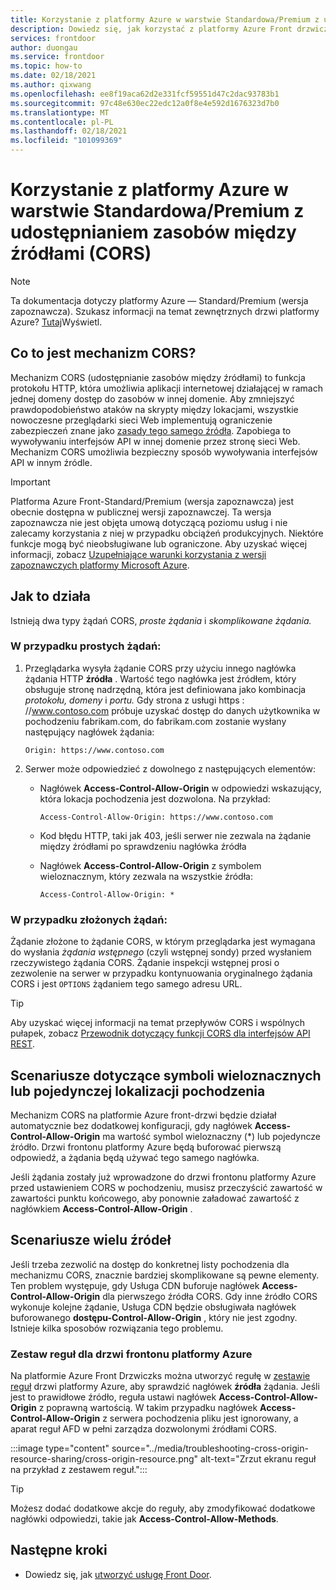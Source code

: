 ```yaml
---
title: Korzystanie z platformy Azure w warstwie Standardowa/Premium z udostępnianiem zasobów między źródłami
description: Dowiedz się, jak korzystać z platformy Azure Front drzwiczk (AFD) z funkcją udostępniania zasobów między źródłami (CORS).
services: frontdoor
author: duongau
ms.service: frontdoor
ms.topic: how-to
ms.date: 02/18/2021
ms.author: qixwang
ms.openlocfilehash: ee8f19aca62d2e331fcf59551d47c2dac93783b1
ms.sourcegitcommit: 97c48e630ec22edc12a0f8e4e592d1676323d7b0
ms.translationtype: MT
ms.contentlocale: pl-PL
ms.lasthandoff: 02/18/2021
ms.locfileid: "101099369"
---
```

# <a name="using-azure-front-door-standardpremium-with-cross-origin-resource-sharing-cors"></a>Korzystanie z platformy Azure w warstwie Standardowa/Premium z udostępnianiem zasobów między źródłami (CORS)

> [!Note]
> Ta dokumentacja dotyczy platformy Azure — Standard/Premium (wersja zapoznawcza). Szukasz informacji na temat zewnętrznych drzwi platformy Azure? [Tutaj](../front-door-overview.md)Wyświetl.

## <a name="what-is-cors"></a>Co to jest mechanizm CORS?

Mechanizm CORS (udostępnianie zasobów między źródłami) to funkcja protokołu HTTP, która umożliwia aplikacji internetowej działającej w ramach jednej domeny dostęp do zasobów w innej domenie. Aby zmniejszyć prawdopodobieństwo ataków na skrypty między lokacjami, wszystkie nowoczesne przeglądarki sieci Web implementują ograniczenie zabezpieczeń znane jako [zasady tego samego źródła](https://www.w3.org/Security/wiki/Same_Origin_Policy). Zapobiega to wywoływaniu interfejsów API w innej domenie przez stronę sieci Web.  Mechanizm CORS umożliwia bezpieczny sposób wywoływania interfejsów API w innym źródle.

> [!IMPORTANT]
> Platforma Azure Front-Standard/Premium (wersja zapoznawcza) jest obecnie dostępna w publicznej wersji zapoznawczej.
> Ta wersja zapoznawcza nie jest objęta umową dotyczącą poziomu usług i nie zalecamy korzystania z niej w przypadku obciążeń produkcyjnych. Niektóre funkcje mogą być nieobsługiwane lub ograniczone.
> Aby uzyskać więcej informacji, zobacz [Uzupełniające warunki korzystania z wersji zapoznawczych platformy Microsoft Azure](https://azure.microsoft.com/support/legal/preview-supplemental-terms/).

## <a name="how-it-works"></a>Jak to działa

Istnieją dwa typy żądań CORS, *proste żądania* i *skomplikowane żądania.*

### <a name="for-simple-requests"></a>W przypadku prostych żądań:

1. Przeglądarka wysyła żądanie CORS przy użyciu innego nagłówka żądania HTTP **źródła** . Wartość tego nagłówka jest źródłem, który obsługuje stronę nadrzędną, która jest definiowana jako kombinacja *protokołu,* *domeny* i *portu.*  Gdy strona z usługi https \: //www.contoso.com próbuje uzyskać dostęp do danych użytkownika w pochodzeniu fabrikam.com, do fabrikam.com zostanie wysłany następujący nagłówek żądania:

   `Origin: https://www.contoso.com`

2. Serwer może odpowiedzieć z dowolnego z następujących elementów:

   * Nagłówek **Access-Control-Allow-Origin** w odpowiedzi wskazujący, która lokacja pochodzenia jest dozwolona. Na przykład:

     `Access-Control-Allow-Origin: https://www.contoso.com`

   * Kod błędu HTTP, taki jak 403, jeśli serwer nie zezwala na żądanie między źródłami po sprawdzeniu nagłówka źródła

   * Nagłówek **Access-Control-Allow-Origin** z symbolem wieloznacznym, który zezwala na wszystkie źródła:

     `Access-Control-Allow-Origin: *`

### <a name="for-complex-requests"></a>W przypadku złożonych żądań:

Żądanie złożone to żądanie CORS, w którym przeglądarka jest wymagana do wysłania *żądania wstępnego* (czyli wstępnej sondy) przed wysłaniem rzeczywistego żądania CORS. Żądanie inspekcji wstępnej prosi o zezwolenie na serwer w przypadku kontynuowania oryginalnego żądania CORS i jest `OPTIONS` żądaniem tego samego adresu URL.

> [!TIP]
> Aby uzyskać więcej informacji na temat przepływów CORS i wspólnych pułapek, zobacz [Przewodnik dotyczący funkcji CORS dla interfejsów API REST](https://www.moesif.com/blog/technical/cors/Authoritative-Guide-to-CORS-Cross-Origin-Resource-Sharing-for-REST-APIs/).
>
>

## <a name="wildcard-or-single-origin-scenarios"></a>Scenariusze dotyczące symboli wieloznacznych lub pojedynczej lokalizacji pochodzenia
Mechanizm CORS na platformie Azure front-drzwi będzie działał automatycznie bez dodatkowej konfiguracji, gdy nagłówek **Access-Control-Allow-Origin** ma wartość symbol wieloznaczny (*) lub pojedyncze źródło.  Drzwi frontonu platformy Azure będą buforować pierwszą odpowiedź, a żądania będą używać tego samego nagłówka.

Jeśli żądania zostały już wprowadzone do drzwi frontonu platformy Azure przed ustawieniem CORS w pochodzeniu, musisz przeczyścić zawartość w zawartości punktu końcowego, aby ponownie załadować zawartość z nagłówkiem **Access-Control-Allow-Origin** .

## <a name="multiple-origin-scenarios"></a>Scenariusze wielu źródeł
Jeśli trzeba zezwolić na dostęp do konkretnej listy pochodzenia dla mechanizmu CORS, znacznie bardziej skomplikowane są pewne elementy. Ten problem występuje, gdy Usługa CDN buforuje nagłówek **Access-Control-Allow-Origin** dla pierwszego źródła CORS.  Gdy inne źródło CORS wykonuje kolejne żądanie, Usługa CDN będzie obsługiwała nagłówek buforowanego **dostępu-Control-Allow-Origin** , który nie jest zgodny. Istnieje kilka sposobów rozwiązania tego problemu.

### <a name="azure-front-door-rule-set"></a>Zestaw reguł dla drzwi frontonu platformy Azure

Na platformie Azure Front Drzwiczks można utworzyć regułę w [zestawie reguł](concept-rule-set.md) drzwi platformy Azure, aby sprawdzić nagłówek **źródła** żądania. Jeśli jest to prawidłowe źródło, reguła ustawi nagłówek **Access-Control-Allow-Origin** z poprawną wartością. W takim przypadku nagłówek **Access-Control-Allow-Origin** z serwera pochodzenia pliku jest ignorowany, a aparat reguł AFD w pełni zarządza dozwolonymi źródłami CORS.

:::image type="content" source="../media/troubleshooting-cross-origin-resource-sharing/cross-origin-resource.png" alt-text="Zrzut ekranu reguł na przykład z zestawem reguł.":::

> [!TIP]
> Możesz dodać dodatkowe akcje do reguły, aby zmodyfikować dodatkowe nagłówki odpowiedzi, takie jak **Access-Control-Allow-Methods**.
> 

## <a name="next-steps"></a>Następne kroki

* Dowiedz się, jak [utworzyć usługę Front Door](create-front-door-portal.md).
